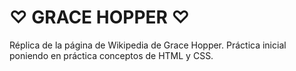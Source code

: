 # ♡ GRACE  HOPPER ♡

Réplica de la página de Wikipedia de Grace Hopper. Práctica inicial poniendo en práctica conceptos de HTML y CSS.
